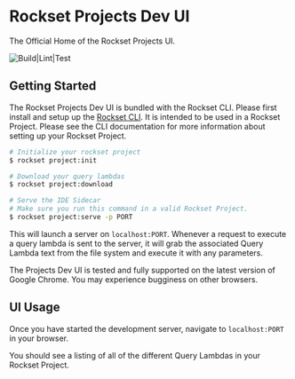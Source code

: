 # Rockset Projects Dev UI

The Official Home of the Rockset Projects UI.

![Build|Lint|Test](https://github.com/rockset/rockset-js/workflows/Build%7CLint%7CTest/badge.svg)

<!-- TODO add GIF of the IDE Sidecar -->

## Getting Started

The Rockset Projects Dev UI is bundled with the Rockset CLI. Please first install and setup up the [Rockset CLI](../cli). It is intended to be used in a Rockset Project. Please see the CLI documentation for more information about setting up your Rockset Project.

```bash
# Initialize your rockset project
$ rockset project:init

# Download your query lambdas
$ rockset project:download

# Serve the IDE Sidecar
# Make sure you run this command in a valid Rockset Project.
$ rockset project:serve -p PORT
```

This will launch a server on `localhost:PORT`. Whenever a request to execute a query lambda is sent to the server, it will grab the associated Query Lambda text from the file system and execute it with any parameters.

The Projects Dev UI is tested and fully supported on the latest version of Google Chrome. You may experience bugginess on other browsers.

## UI Usage

Once you have started the development server, navigate to `localhost:PORT` in your browser.

You should see a listing of all of the different Query Lambdas in your Rockset Project.

